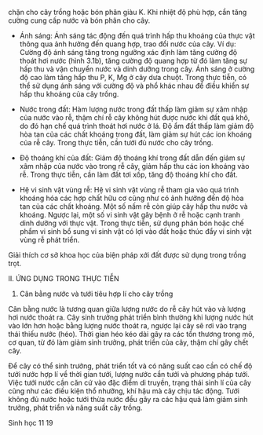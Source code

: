 chặn cho cây trồng hoặc bón phân giàu K. Khi nhiệt độ phù hợp, cần tăng cường cung cấp nước và bón phân cho cây.

- Ánh sáng: Ánh sáng tác động đến quá trình hấp thu khoáng của thực vật thông qua ảnh hưởng đến quang hợp, trao đổi nước của cây. Ví dụ: Cường độ ánh sáng tăng trong ngưỡng xác định làm tăng cường độ thoát hơi nước (hình 3.1b), tăng cường độ quang hợp từ đó làm tăng sự hấp thu và vận chuyển nước và dinh dưỡng trong cây. Ánh sáng ở cường độ cao làm tăng hấp thu P, K, Mg ở cây dưa chuột. Trong thực tiễn, có thể sử dụng ánh sáng với cường độ và phổ khác nhau để điều khiển sự hấp thu khoáng của cây trồng.

- Nước trong đất: Hàm lượng nước trong đất thấp làm giảm sự xâm nhập của nước vào rễ, thậm chí rễ cây không hút được nước khi đất quá khô, do đó hạn chế quá trình thoát hơi nước ở lá. Độ ẩm đất thấp làm giảm độ hòa tan của các chất khoáng trong đất, làm giảm sự hút các ion khoáng của rễ cây. Trong thực tiễn, cần tưới đủ nước cho cây trồng.

- Độ thoáng khí của đất: Giảm độ thoáng khí trong đất dẫn đến giảm sự xâm nhập của nước vào trong rễ cây, giảm hấp thu các ion khoáng vào rễ. Trong thực tiễn, cần làm đất tơi xốp, tăng độ thoáng khí cho đất.

- Hệ vi sinh vật vùng rễ: Hệ vi sinh vật vùng rễ tham gia vào quá trình khoáng hóa các hợp chất hữu cơ cũng như có ảnh hưởng đến độ hòa tan của các chất khoáng. Một số nấm rễ còn giúp cây hấp thu nước và khoáng. Ngược lại, một số vi sinh vật gây bệnh ở rễ hoặc cạnh tranh dinh dưỡng với thực vật. Trong thực tiễn, sử dụng phân bón hoặc chế phẩm vi sinh bổ sung vi sinh vật có lợi vào đất hoặc thúc đẩy vi sinh vật vùng rễ phát triển.

Giải thích cơ sở khoa học của biện pháp xới đất được sử dụng trong trồng trọt.

II. ỨNG DỤNG TRONG THỰC TIỄN

1. Cân bằng nước và tưới tiêu hợp lí cho cây trồng

Cân bằng nước là tương quan giữa lượng nước do rễ cây hút vào và lượng hơi nước thoát ra. Cây sinh trưởng phát triển bình thường khi lượng nước hút vào lớn hơn hoặc bằng lượng nước thoát ra, ngược lại cây sẽ rơi vào trạng thái thiếu nước (héo). Thời gian héo kéo dài gây ra các tổn thương trong mô, cơ quan, từ đó làm giảm sinh trưởng, phát triển của cây, thậm chí gây chết cây.

Để cây có thể sinh trưởng, phát triển tốt và có năng suất cao cần có chế độ tưới nước hợp lí về thời gian tưới, lượng nước cần tưới và phương pháp tưới. Việc tưới nước cần căn cứ vào đặc điểm di truyền, trạng thái sinh lí của cây cũng như các điều kiện thổ nhưỡng, khí hậu mà cây chịu tác động. Tưới không đủ nước hoặc tưới thừa nước đều gây ra các hậu quả làm giảm sinh trưởng, phát triển và năng suất cây trồng.

Sinh học 11 19